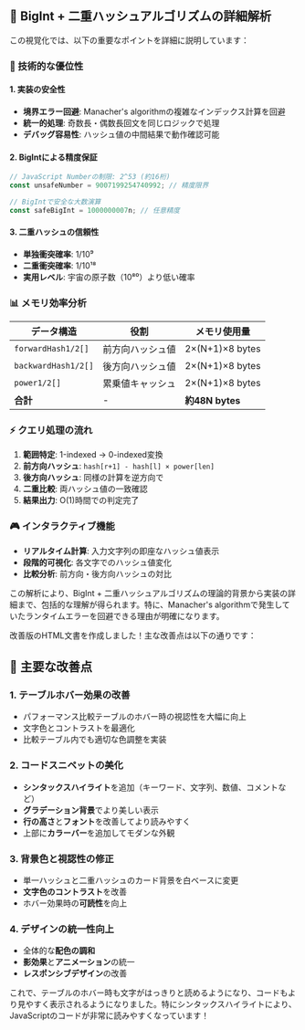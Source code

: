 ## 🎯 BigInt + 二重ハッシュアルゴリズムの詳細解析

この視覚化では、以下の重要なポイントを詳細に説明しています：

### **🔧 技術的な優位性**

#### **1. 実装の安全性**
- **境界エラー回避**: Manacher's algorithmの複雑なインデックス計算を回避
- **統一的処理**: 奇数長・偶数長回文を同じロジックで処理
- **デバッグ容易性**: ハッシュ値の中間結果で動作確認可能

#### **2. BigIntによる精度保証**
```typescript
// JavaScript Numberの制限: 2^53 (約16桁)
const unsafeNumber = 9007199254740992; // 精度限界

// BigIntで安全な大数演算
const safeBigInt = 1000000007n; // 任意精度
```

#### **3. 二重ハッシュの信頼性**
- **単独衝突確率**: 1/10⁹ 
- **二重衝突確率**: 1/10¹⁸
- **実用レベル**: 宇宙の原子数（10⁸⁰）より低い確率

### **📊 メモリ効率分析**

| データ構造 | 役割 | メモリ使用量 |
|------------|------|-------------|
| `forwardHash1/2[]` | 前方向ハッシュ値 | 2×(N+1)×8 bytes |
| `backwardHash1/2[]` | 後方向ハッシュ値 | 2×(N+1)×8 bytes |
| `power1/2[]` | 累乗値キャッシュ | 2×(N+1)×8 bytes |
| **合計** | - | **約48N bytes** |

### **⚡ クエリ処理の流れ**

1. **範囲特定**: 1-indexed → 0-indexed変換
2. **前方向ハッシュ**: `hash[r+1] - hash[l] × power[len]`
3. **後方向ハッシュ**: 同様の計算を逆方向で
4. **二重比較**: 両ハッシュ値の一致確認
5. **結果出力**: O(1)時間での判定完了

### **🎮 インタラクティブ機能**

- **リアルタイム計算**: 入力文字列の即座なハッシュ値表示
- **段階的可視化**: 各文字でのハッシュ値変化
- **比較分析**: 前方向・後方向ハッシュの対比

この解析により、BigInt + 二重ハッシュアルゴリズムの理論的背景から実装の詳細まで、包括的な理解が得られます。特に、Manacher's algorithmで発生していたランタイムエラーを回避できる理由が明確になります。

改善版のHTML文書を作成しました！主な改善点は以下の通りです：

## 🎨 主要な改善点

### 1. **テーブルホバー効果の改善**
- パフォーマンス比較テーブルのホバー時の視認性を大幅に向上
- 文字色とコントラストを最適化
- 比較テーブル内でも適切な色調整を実装

### 2. **コードスニペットの美化**
- **シンタックスハイライト**を追加（キーワード、文字列、数値、コメントなど）
- **グラデーション背景**でより美しい表示
- **行の高さ**と**フォント**を改善してより読みやすく
- 上部に**カラーバー**を追加してモダンな外観

### 3. **背景色と視認性の修正**
- 単一ハッシュと二重ハッシュのカード背景を白ベースに変更
- **文字色のコントラスト**を改善
- ホバー効果時の**可読性**を向上

### 4. **デザインの統一性向上**
- 全体的な**配色の調和**
- **影効果**と**アニメーション**の統一
- **レスポンシブデザイン**の改善

これで、テーブルのホバー時も文字がはっきりと読めるようになり、コードもより見やすく表示されるようになりました。特にシンタックスハイライトにより、JavaScriptのコードが非常に読みやすくなっています！

